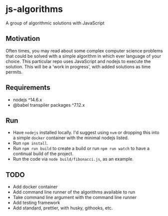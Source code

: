# js-algorithms
A group of algorithmic solutions with JavaScript

## Motivation
Often times, you may read about some complex computer science problems that could be solved with a simple algorithm in which ever language of your choice. This particular repo uses JavaScript and nodejs to execute the solution.  This will be a 'work in progress', with added solutions as time permits.

## Requirements
- nodejs ^14.6.x
- @babel transpiler packages ^7.12.x
## Run
- Have `nodejs` installed locally. I'd suggest using `nvm` or dropping this into a simple `docker` container with the minimal nodejs listed.
- Run `npm install`.
- Run `npm run build` to create a build or run `npm run watch` to have a continual build of the project.
- Run the code via `node build/fibonacci.js`, as an example.

## TODO
- Add docker container
- Add command line runner of the algorithms available to run
- Take command line argument with the command line runner
- Add testing framework
- Add standard, prettier, with husky, githooks, etc.
